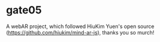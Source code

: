 # gate05
A webAR project, which followed HiuKim Yuen's open source (https://github.com/hiukim/mind-ar-js), thanks you so murch! 
